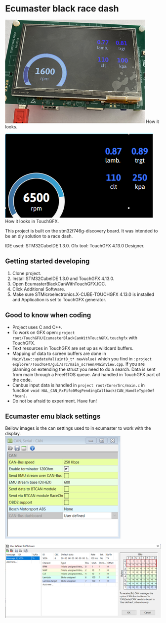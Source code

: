 # Ecumaster black race dash
![can_display_irl](can_display_irl.png)
How it looks.

![touchgfx_example_view](touchgfx_can_display_ex.png)
How it looks in TouchGFX.

This project is built on the stm32f746g-discovery board.
It was intended to be an diy solution to a race dash.

IDE used: STM32CubeIDE 1.3.0.
Gfx tool: TouchGFX 4.13.0 Designer.

## Getting started developing
1. Clone project.
2. Install STM32CubeIDE 1.3.0 and TouchGFX 4.13.0.
3. Open EcumasterBlackCanWithTouchGFX.IOC.
4. Click Additional Software.
5. Make sure STMicroelectronics.X-CUBE-TOUCHGFX 4.13.0 is installed and Application is set to TouchGFX generator.

## Good to know when coding
- Project uses C and C++.
- To work on GFX open: `project root/TouchGFX/EcumasterBlackCanWithTouchGFX.touchgfx` with TouchGFX.
- Text resources in TouchGFX are set up as wildcard buffers.
- Mapping of data to screen buffers are done in `MainView::updateVal(uint8_t* newValue)` which you find in  : `project explorer/TouchGFX/gui/src/main_screen/MainView.cpp`. If you are planning on extending the struct you need to do a search. Data is sent from main through a FreeRTOS queue. And handled in TouchGFX part of the code. 
- Canbus input data is handled in `project root/Core/Src/main.c` in function `void HAL_CAN_RxFifo0MsgPendingCallback(CAN_HandleTypeDef *hcan)`.
- Do not be afraid to experiment. Have fun!

## Ecumaster emu black settings
Bellow images is the can settings used to in ecumaster to work with the display.   
![ecumaster_can_settings](ecumaster_bl_can_settings.png)   

![ecumaster_can_userdefines](ecumaster_bl_userdefines.png)
